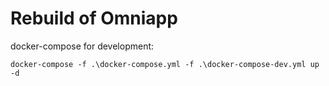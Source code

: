# Rebuild of Omniapp

docker-compose for development:

    docker-compose -f .\docker-compose.yml -f .\docker-compose-dev.yml up -d
